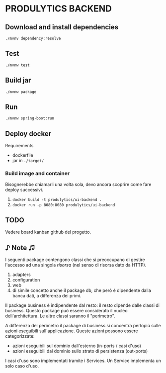 # PRODULYTICS BACKEND

## Download and install dependencies
`./mvnv dependency:resolve`

## Test
`./mvnw test`

## Build jar
`./mvnw package`

## Run
`./mvnw spring-boot:run`

## Deploy docker
Requirements
- dockerfile
- jar in `./target/`

### Build image and container
Bisognerebbe chiamarli una volta sola, devo ancora scoprire come fare deploy successivi.
1. `docker build -t produlytics/ui-backend .`
2. `docker run -p 8080:8080 produlytics/ui-backend`

## TODO
Vedere board kanban github del progetto.

## ♪ Note ♫
I seguenti package contengono classi che si preoccupano di gestire l'accesso ad una singola *risorsa* (nel senso di risorsa dato da HTTP).
1. adapters
2. configuration
3. web 
4. di simile concetto anche il package db, che però è dipendente dalla banca dati, a differenza dei primi.

Il package business è indipendente dal resto: il resto dipende dalle classi di business.
Questo package può essere considerato il nucleo dell'architettura. Le altre classi saranno il "perimetro".

A differenza del perimetro il package di business si concentra perlopiù sulle azioni eseguibili sull'applicazione.
Queste azioni possono essere categorizzate:
- azioni eseguibili sul dominio dall'esterno (in-ports / casi d'uso)
- azioni eseguibili dal dominio sullo strato di persistenza (out-ports)

I casi d'uso sono implementati tramite i Services. Un Service implementa un solo caso d'uso.